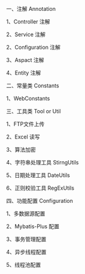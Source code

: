 一、注解 Annotation

1、Controller 注解

2、Service 注解

2、Configuration 注解

3、Aspact 注解

4、Entity 注解

二、常量类 Constants

1、WebConstants



三、工具类 Tool or Util

1、FTP文件上传

2、Excel 读写  

3、算法加密 

4、字符串处理工具 StirngUtils

5、日期处理工具 DateUtils

6、正则校验工具 RegExUtils





四、功能配置 Configuration 

1、多数据源配置

2、Mybatis-Plus 配置

3、事务管理配置

4、异步线程配置

5、线程池配置

 